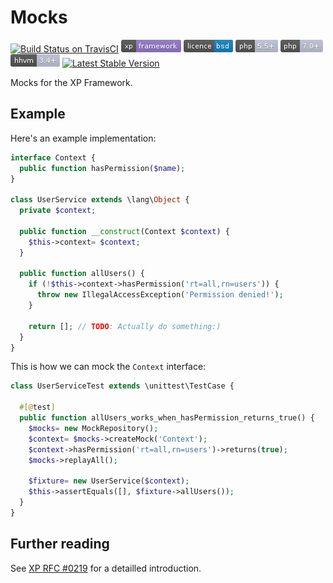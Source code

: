 Mocks
=====

[![Build Status on TravisCI](https://secure.travis-ci.org/xp-framework/mocks.svg)](http://travis-ci.org/xp-framework/mocks)
[![XP Framework Module](https://raw.githubusercontent.com/xp-framework/web/master/static/xp-framework-badge.png)](https://github.com/xp-framework/core)
[![BSD Licence](https://raw.githubusercontent.com/xp-framework/web/master/static/licence-bsd.png)](https://github.com/xp-framework/core/blob/master/LICENCE.md)
[![Required PHP 5.5+](https://raw.githubusercontent.com/xp-framework/web/master/static/php-5_5plus.png)](http://php.net/)
[![Supports PHP 7.0+](https://raw.githubusercontent.com/xp-framework/web/master/static/php-7_0plus.png)](http://php.net/)
[![Supports HHVM 3.4+](https://raw.githubusercontent.com/xp-framework/web/master/static/hhvm-3_4plus.png)](http://hhvm.com/)
[![Latest Stable Version](https://poser.pugx.org/xp-framework/mocks/version.png)](https://packagist.org/packages/xp-framework/mocks)

Mocks for the XP Framework.

Example
-------
Here's an example implementation:

```php
interface Context {
  public function hasPermission($name);
}

class UserService extends \lang\Object {
  private $context;

  public function __construct(Context $context) {
    $this->context= $context;
  }

  public function allUsers() {
    if (!$this->context->hasPermission('rt=all,rn=users')) {
      throw new IllegalAccessException('Permission denied!');
    }

    return []; // TODO: Actually do something:)
  }
}
```

This is how we can mock the `Context` interface:

```php
class UserServiceTest extends \unittest\TestCase {

  #[@test]
  public function allUsers_works_when_hasPermission_returns_true() {
    $mocks= new MockRepository();
    $context= $mocks->createMock('Context');
    $context->hasPermission('rt=all,rn=users')->returns(true);
    $mocks->replayAll();

    $fixture= new UserService($context);
    $this->assertEquals([], $fixture->allUsers());
  }
}
```

Further reading
---------------

See [XP RFC #0219](https://github.com/xp-framework/rfc/issues/219) for a detailled introduction.